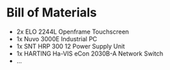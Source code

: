 # Bill of Materials

- 2x ELO 2244L Openframe Touchscreen
- 1x Nuvo 3000E Industrial PC
- 1x SNT HRP 300 12 Power Supply Unit
- 1x HARTING Ha-VIS eCon 2030B-A Network Switch
- ...

